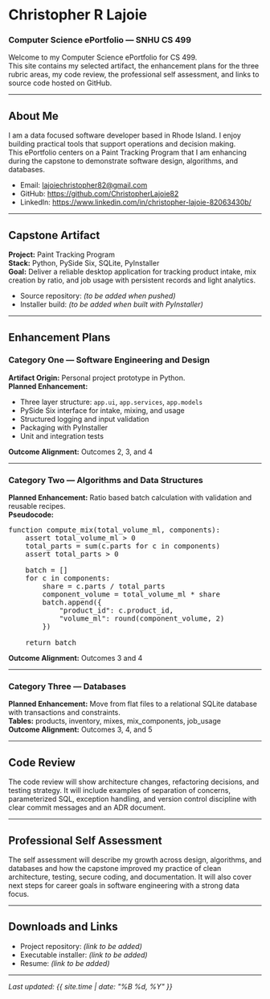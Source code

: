# Christopher R Lajoie  
### Computer Science ePortfolio — SNHU CS 499

Welcome to my Computer Science ePortfolio for CS 499.  
This site contains my selected artifact, the enhancement plans for the three rubric areas, my code review, the professional self assessment, and links to source code hosted on GitHub.

---

## About Me
I am a data focused software developer based in Rhode Island. I enjoy building practical tools that support operations and decision making.  
This ePortfolio centers on a Paint Tracking Program that I am enhancing during the capstone to demonstrate software design, algorithms, and databases.

- Email: lajoiechristopher82@gmail.com  
- GitHub: https://github.com/ChristopherLajoie82  
- LinkedIn: https://www.linkedin.com/in/christopher-lajoie-82063430b/

---

## Capstone Artifact
**Project:** Paint Tracking Program  
**Stack:** Python, PySide Six, SQLite, PyInstaller  
**Goal:** Deliver a reliable desktop application for tracking product intake, mix creation by ratio, and job usage with persistent records and light analytics.

- Source repository: *(to be added when pushed)*  
- Installer build: *(to be added when built with PyInstaller)*

---

## Enhancement Plans

### Category One — Software Engineering and Design
**Artifact Origin:** Personal project prototype in Python.  
**Planned Enhancement:**  
- Three layer structure: `app.ui`, `app.services`, `app.models`  
- PySide Six interface for intake, mixing, and usage  
- Structured logging and input validation  
- Packaging with PyInstaller  
- Unit and integration tests

**Outcome Alignment:** Outcomes 2, 3, and 4

---

### Category Two — Algorithms and Data Structures
**Planned Enhancement:** Ratio based batch calculation with validation and reusable recipes.  
**Pseudocode:**

<pre>
function compute_mix(total_volume_ml, components):
    assert total_volume_ml > 0
    total_parts = sum(c.parts for c in components)
    assert total_parts > 0

    batch = []
    for c in components:
        share = c.parts / total_parts
        component_volume = total_volume_ml * share
        batch.append({
            "product_id": c.product_id,
            "volume_ml": round(component_volume, 2)
        })

    return batch
</pre>

**Outcome Alignment:** Outcomes 3 and 4

---

### Category Three — Databases
**Planned Enhancement:** Move from flat files to a relational SQLite database with transactions and constraints.  
**Tables:** products, inventory, mixes, mix_components, job_usage  
**Outcome Alignment:** Outcomes 3, 4, and 5

---

## Code Review
The code review will show architecture changes, refactoring decisions, and testing strategy. It will include examples of separation of concerns, parameterized SQL, exception handling, and version control discipline with clear commit messages and an ADR document.

---

## Professional Self Assessment
The self assessment will describe my growth across design, algorithms, and databases and how the capstone improved my practice of clean architecture, testing, secure coding, and documentation. It will also cover next steps for career goals in software engineering with a strong data focus.

---

## Downloads and Links
- Project repository: *(link to be added)*  
- Executable installer: *(link to be added)*  
- Resume: *(link to be added)*

---

_Last updated: {{ site.time | date: "%B %d, %Y" }}_
